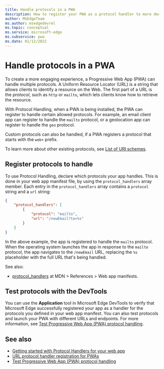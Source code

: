 ```yaml
---
title: Handle protocols in a PWA
description: How to register your PWA as a protocol handler to more deeply integrate it in the operating system with other applications.
author: MSEdgeTeam
ms.author: msedgedevrel
ms.topic: conceptual
ms.service: microsoft-edge
ms.subservice: pwa
ms.date: 01/12/2022
---
```

# Handle protocols in a PWA

To create a more engaging experience, a Progressive Web App (PWA) can handle multiple protocols.  A Uniform Resource Locator (URL) is a string that allows clients to identify a resource on the Web.  The first part of a URL is the _protocol_, such as `http` or `mailto`, which lets clients know how to retrieve the resource.

With Protocol Handling, when a PWA is being installed, the PWA can register to handle certain allowed protocols.  For example, an email client app can register to handle the `mailto` protocol, or a geolocation app can register to handle the `geo` protocol.

Custom protocols can also be handled, if a PWA registers a protocol that starts with the `web+` prefix.

To learn more about other existing protocols, see [List of URI schemes](https://wikipedia.org/wiki/List_of_URI_schemes).


<!-- ====================================================================== -->
## Register protocols to handle

To use Protocol Handling, declare which protocols your app handles. This is done in your web app manifest file, by using the `protocol_handlers` array member.  Each entry in the `protocol_handlers` array contains a `protocol` string and a `url` string:

```json
{
    "protocol_handlers": [
        {
            "protocol": "mailto",
            "url": "/newEmail?to=%s"
        }
    ]
}
```

In the above example, the app is registered to handle the `mailto` protocol.  When the operating system launches the app in response to the `mailto` protocol, the app navigates to the `/newEmail` URL, replacing the `%s` placeholder with the full URL that's being handled.

See also:
* [protocol_handlers](https://developer.mozilla.org/docs/Web/Manifest/protocol_handlers) at MDN > References > Web app manifests.


<!-- ====================================================================== -->
## Test protocols with the DevTools

You can use the **Application** tool in Microsoft Edge DevTools to verify that Microsoft Edge successfully registered your app as a handler for the protocols you defined in your web app manifest.  You can also test protocols and launch your PWA with different URLs and endpoints.  For more information, see [Test Progressive Web App (PWA) protocol handling](../../devtools/progressive-web-apps/protocol-handlers.md).


<!-- ====================================================================== -->
## See also

*  [Getting started with Protocol Handlers for your web app](https://blogs.windows.com/msedgedev/2022/01/20/getting-started-url-protocol-handlers-microsoft-edge/)
*  [URL protocol handler registration for PWAs](https://web.dev/url-protocol-handler/)<!-- todo: web.dev ok, or link to https://developer.mozilla.org? -->
*  [Test Progressive Web App (PWA) protocol handling](../../devtools/progressive-web-apps/protocol-handlers.md)
